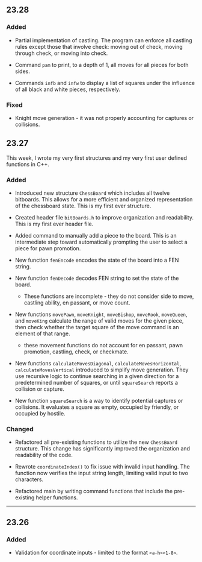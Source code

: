 ## 23.28

### Added

* Partial implementation of castling. The program can enforce all castling rules except those that involve check:
moving out of check, moving through check, or moving into check. 

* Command `pam` to print, to a depth of 1, all moves for all pieces for both sides.

* Commands `infb` and `infw` to display a list of squares under the influence of all black and white pieces, respectively.


### Fixed

* Knight move generation - it was not properly accounting for captures or collisions. 


## 23.27

This week, I wrote my very first structures and my very first user defined functions in C++.

### Added

* Introduced new structure `ChessBoard` which includes all twelve bitboards. This allows for a more efficient and 
organized representation of the chessboard state. This is my first ever structure. 


* Created header file ``bitBoards.h`` to improve organization and readability. This is my first ever header file. 


* Added command to manually add a piece to the board. This is an intermediate step toward automatically prompting the 
user to select a piece for pawn promotion. 


* New function ``fenEncode`` encodes the state of the board into a FEN string. 
* New function ``fenDecode`` decodes FEN string to set the state of the board.
  * These functions are incomplete - they do not consider side to move, castling ability, en passant, or move count.


* New functions ``movePawn``, `moveKnight`, `moveBishop`, `moveRook`, `moveQueen`, and `moveKing` calculate the range 
of valid moves for the given piece, then check whether the target square of the move command is an element of that range. 
  * these movement functions do not account for en passant, pawn promotion, castling, check, or checkmate. 
  

* New functions `calculateMovesDiagonal`, `calculateMovesHorizontal`, `calculateMovesVertical` introduced to simplify 
move generation. They use recursive logic to continue searching in a given direction for a predetermined number of 
squares, or until `squareSearch` reports a collision or capture. 


* New function ``squareSearch`` is a way to identify potential captures or collisions. It evaluates a square as 
empty, occupied by friendly, or occupied by hostile.

### Changed

* Refactored all pre-existing functions to utilize the new `ChessBoard` structure. This change has significantly improved the organization and readability of the code. 

* Rewrote ``coordinateIndex()`` to fix issue with invalid input handling. The function now verifies the input string length, limiting valid input to two characters. 

* Refactored main by writing command functions that include the pre-existing helper functions. 

---

## 23.26

### Added

* Validation for coordinate inputs - limited to the format `<a-h><1-8>`.
